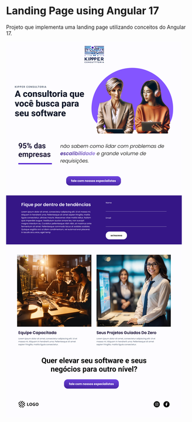 # Landing Page using Angular 17

Projeto que implementa uma landing page utilizando conceitos do Angular 17.

![Texto Alternativo](./src/assets/landing-page.png)
